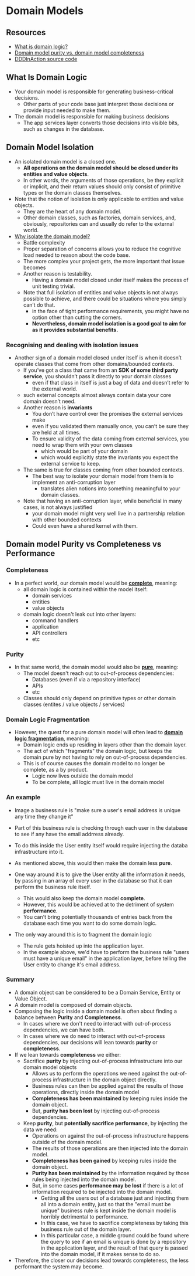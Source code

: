 # Domain Models

## Resources

- [What is domain logic?](https://enterprisecraftsmanship.com/posts/what-is-domain-logic/)
- [Domain model purity vs. domain model completeness](https://enterprisecraftsmanship.com/posts/domain-model-purity-completeness/)
- [DDDInAction source code](https://github.com/vkhorikov/DddInAction/)

## What Is Domain Logic

- Your domain model is responsible for generating business-critical decisions.
  - Other parts of your code base just interpret those decisions or provide input needed to make them.
- The domain model is responsible for making business decisions
  - The app services layer converts those decisions into visible bits, such as changes in the database.

## Domain Model Isolation

- An isolated domain model is a closed one. 
  - **All operations on the domain model should be closed under its entities and value objects**.
  - In other words, the arguments of those operations, be they explicit or implicit, and their return values should only consist of primitive types or the domain classes themselves.
- Note that the notion of isolation is only applicable to entities and value objects. 
  - They are the heart of any domain model. 
  - Other domain classes, such as factories, domain services, and, obviously, repositories can and usually do refer to the external world.
- [Why isolate the domain model?](https://enterprisecraftsmanship.com/posts/domain-model-isolation/)
  - Battle complexity
  - Proper separation of concerns allows you to reduce the cognitive load needed to reason about the code base. 
  - The more complex your project gets, the more important that issue becomes
  - Another reason is testability.
    - Having a domain model closed under itself makes the process of unit testing trivial. 
  - Note that full isolation of entities and value objects is not always possible to achieve, and there could be situations where you simply can’t do that.
    - in the face of tight performance requirements, you might have no option other than cutting the corners. 
    - **Nevertheless, domain model isolation is a good goal to aim for as it provides substantial benefits.**

### Recognising and dealing with isolation issues

- Another sign of a domain model closed under itself is when it doesn’t operate classes that come from other domains/bounded contexts. 
  - If you’ve got a class that came from an **SDK of some third party service**, you shouldn’t pass it directly to your domain classes
    - even if that class in itself is just a bag of data and doesn’t refer to the external world.
  - such external concepts almost always contain data your core domain doesn’t need.
  - Another reason is **invariants**
    - You don’t have control over the promises the external services make
    - even if you validated them manually once, you can’t be sure they are held at all times. 
    - To ensure validity of the data coming from external services, you need to wrap them with your own classes
      -  which would be part of your domain 
      - which would explicitly state the invariants you expect the external service to keep.
  - The same is true for classes coming from other bounded contexts. 
    - The best way to isolate your domain model from them is to implement an anti-corruption layer
      - translates alien notions into something meaningful to your domain classes.
  - Note that having an anti-corruption layer, while beneficial in many cases, is not always justified
    - your domain model might very well live in a partnership relation with other bounded contexts
    - Could even have a shared kernel with them.

## Domain model Purity vs Completeness vs Performance

### Completeness

- In a perfect world, our domain model would be **[complete](https://enterprisecraftsmanship.com/posts/domain-model-purity-completeness/)**, meaning:
  - all domain logic is contained within the model itself:
    - domain services
    - entities
    - value objects
  - domain logic doesn't leak out into other layers:
    - command handlers
    - application
    - API controllers
    - etc

### Purity

- In that same world, the domain model would also be **[pure](https://enterprisecraftsmanship.com/posts/domain-model-purity-completeness/)**, meaning:
  - The model doesn't reach out to out-of-process dependencies:
    - Databases (even if via a repository interface)
    - APIs
    - etc
  - Classes should only depend on primitive types or other domain classes (entites / value objects / services)

### Domain Logic Fragmentation

- However, the quest for a pure domain model will often lead to **[domain logic fragmentation](https://enterprisecraftsmanship.com/posts/domain-model-purity-completeness/)**, meaning:
  - Domain logic ends up residing in layers other than the domain layer.
  - The act of which "fragments" the domain logic, but keeps the domain pure by not having to rely on out-of-process dependencies.
  - This is of course causes the domain model to no longer be complete, as a by product.
    - Logic now lives outside the domain model
    - To be complete, all logic must live in the domain model

### An example

- Image a business rule is "make sure a user's email address is unique any time they change it"
- Part of this business rule is checking through each user in the database to see if any have the email addrress already.
- To do this inside the User entity itself would require injecting the databa infrastructure into it.
- As mentioned above, this would then make the domain less **pure**.
- One way around it is to give the User entity all the information it needs, by passing in an array of every user in the database so that it can perform the business rule itself.
  - This would also keep the domain model **complete**.
  - However, this would be achieved at to the detriment of system **performance**.
  - You can't bring potentially thousands of entries back from the database each time you want to do some domain logic.
  
- The only way around this is to fragment the domain logic
  - The rule gets  hoisted up into the application layer.
  - In the example above, we'd have to perform the business rule "users must have a unique email" in the application layer, before telling the User entity to change it's email address.

### Summary

- A domain object can be considered to be a Domain Service, Entity or Value Object.
- A domain model is composed of domain objects.
- Composing the logic inside a domain model is often about finding a balance between **Purity** and **Completeness**.
  - In cases where we don't need to interact with out-of-process dependencies, we can have both.
  - In cases where we do need to interact with out-of-process dependencies, our decisions will lean towards **purity** or **completeness**.
- If we lean towards **completeness** we either:
  - Sacrifice **purity** by injecting out-of-process infrastructure into our domain model objects
    - Allows us to perform the operations we need against the out-of-process infrastructure in the domain object directly.
    - Business rules can then be applied against the results of those operations, directly inside the domain model
    - **Completeness has been maintained** by keeping rules inside the domain object.
    - But, **purity has been lost** by injecting out-of-process dependencies.
  - Keep **purity**, but **potentially sacrifice performance**, by injecting the data we need:
    - Operations on against the out-of-process infrastructure happens outside of the domain model.
    - The results of those operations are then injected into the domain model.
    - **Completeness has been gained** by keeping rules inside the domain object.
    - **Purity has been maintained** by the information required by those rules being injected into the domain model.
    - But, in some cases **performance may be lost** if there is a lot of information required to be injected into the domain model.
      - Getting all the users out of a database just and injecting them all into a domain entity, just so that the "email must be unique" business rule is kept inside the domain model is horribly detrimental to performance.
      - In this case, we have to sacrifice completeness by taking this business rule out of the domain layer.
      - In this particular case, a middle ground could be found where the query to see if an email is unique is done by a repository in the application layer, and the result of that query is passed into the domain model, if it makes sense to do so.
- Therefore, the closer our decisions lead towards completeness, the less performant the system may become.